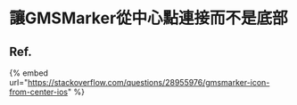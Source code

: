 # 讓GMSMarker從中心點連接而不是底部

## Ref.

{% embed url="https://stackoverflow.com/questions/28955976/gmsmarker-icon-from-center-ios" %}



